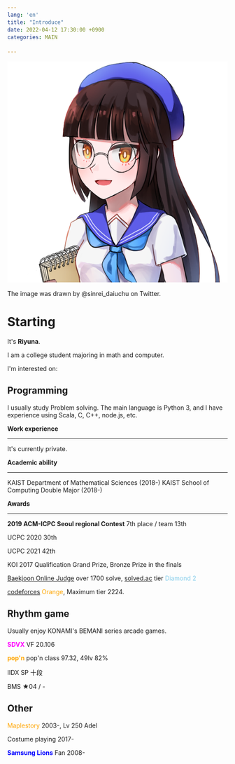 ```yaml
---
lang: 'en'
title: "Introduce"
date: 2022-04-12 17:30:00 +0900
categories: MAIN

---
```


![owner](/owner-2.png)

The image was drawn by @sinrei_daiuchu on Twitter. 

# Starting

It's **Riyuna**.

I am a college student majoring in math and computer.

I'm interested on:



## Programming

I usually study Problem solving. The main language is Python 3, and I have experience using Scala, C, C++, node.js, etc.

**Work experience**

--------

It's currently private.

**Academic ability**

-------

KAIST Department of Mathematical Sciences (2018-)
KAIST School of Computing Double Major (2018-)

**Awards**

------

**2019 ACM-ICPC Seoul regional Contest** 7th place / team 13th

UCPC 2020 30th

UCPC 2021 42th

KOI 2017 Qualification Grand Prize, Bronze Prize in the finals

[Baekjoon Online Judge](https://www.acmicpc.net/user/runnie0427) over 1700 solve, [solved.ac](https://solved.ac/profile/runnie0427) tier <span style="color:skyblue">Diamond 2</span>

[codeforces](https://codeforces.com/profile/Eunha) <span style="color:orange">Orange</span>, Maximum tier 2224.



## Rhythm game

Usually enjoy KONAMI's BEMANI series arcade games. 

**<span style="color:magenta">SDVX</span>** VF 20.106

**<span style="color:orange">pop'n</span>** pop'n class 97.32, 49lv 82%

IIDX SP 十段

BMS ★04 / -



## Other

<span style="color:orange">Maplestory</span> 2003-, Lv 250 Adel

Costume playing 2017-

**<span style="color:blue">Samsung Lions</span>** Fan 2008-


